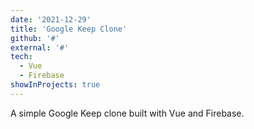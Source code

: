 ```yaml
---
date: '2021-12-29'
title: 'Google Keep Clone'
github: '#'
external: '#'
tech:
  - Vue
  - Firebase
showInProjects: true
---
```


A simple Google Keep clone built with Vue and Firebase.
